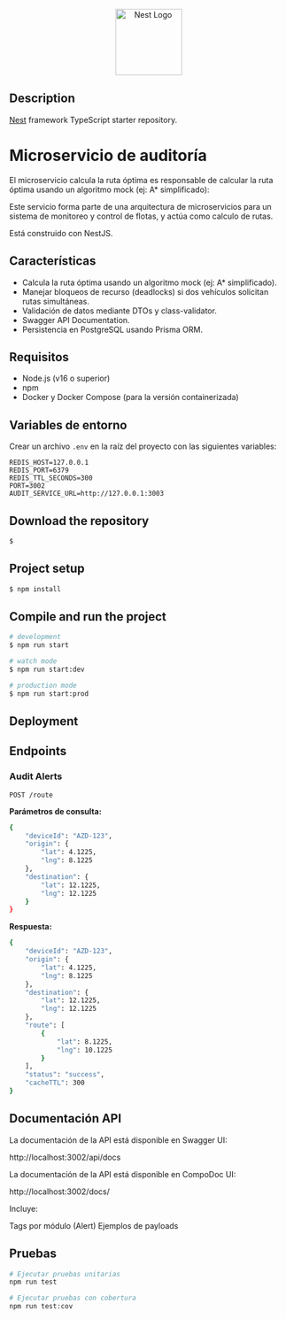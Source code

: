 <p align="center">
  <a href="http://nestjs.com/" target="blank"><img src="https://nestjs.com/img/logo-small.svg" width="120" alt="Nest Logo" /></a>
</p>

[circleci-image]: https://img.shields.io/circleci/build/github/nestjs/nest/master?token=abc123def456
[circleci-url]: https://circleci.com/gh/nestjs/nest

## Description

[Nest](https://github.com/nestjs/nest) framework TypeScript starter repository.

# Microservicio de auditoría

El microservicio calcula la ruta óptima es responsable de calcular la ruta óptima usando un algoritmo mock (ej: A\* simplificado):

Este servicio forma parte de una arquitectura de microservicios para un sistema de monitoreo y control de flotas, y actúa como calculo de rutas.

Está construido con NestJS.

## Características

- Calcula la ruta óptima usando un algoritmo mock (ej: A\* simplificado).
- Manejar bloqueos de recurso (deadlocks) si dos vehículos solicitan rutas simultáneas.
- Validación de datos mediante DTOs y class-validator.
- Swagger API Documentation.
- Persistencia en PostgreSQL usando Prisma ORM.

## Requisitos

- Node.js (v16 o superior)
- npm
- Docker y Docker Compose (para la versión containerizada)

## Variables de entorno

Crear un archivo `.env` en la raíz del proyecto con las siguientes variables:

```
REDIS_HOST=127.0.0.1
REDIS_PORT=6379
REDIS_TTL_SECONDS=300
PORT=3002
AUDIT_SERVICE_URL=http://127.0.0.1:3003
```

## Download the repository

```bash
$
```

## Project setup

```bash
$ npm install
```

## Compile and run the project

```bash
# development
$ npm run start

# watch mode
$ npm run start:dev

# production mode
$ npm run start:prod
```

## Deployment

## Endpoints

### Audit Alerts

```
POST /route
```

**Parámetros de consulta:**

```bash
{
    "deviceId": "AZD-123",
    "origin": {
        "lat": 4.1225,
        "lng": 8.1225
    },
    "destination": {
        "lat": 12.1225,
        "lng": 12.1225
    }
}
```

**Respuesta:**

```bash
{
    "deviceId": "AZD-123",
    "origin": {
        "lat": 4.1225,
        "lng": 8.1225
    },
    "destination": {
        "lat": 12.1225,
        "lng": 12.1225
    },
    "route": [
        {
            "lat": 8.1225,
            "lng": 10.1225
        }
    ],
    "status": "success",
    "cacheTTL": 300
}
```

## Documentación API

La documentación de la API está disponible en Swagger UI:

http://localhost:3002/api/docs

La documentación de la API está disponible en CompoDoc UI:

http://localhost:3002/docs/

Incluye:

Tags por módulo (Alert)
Ejemplos de payloads

## Pruebas

```bash
# Ejecutar pruebas unitarias
npm run test

# Ejecutar pruebas con cobertura
npm run test:cov
```

